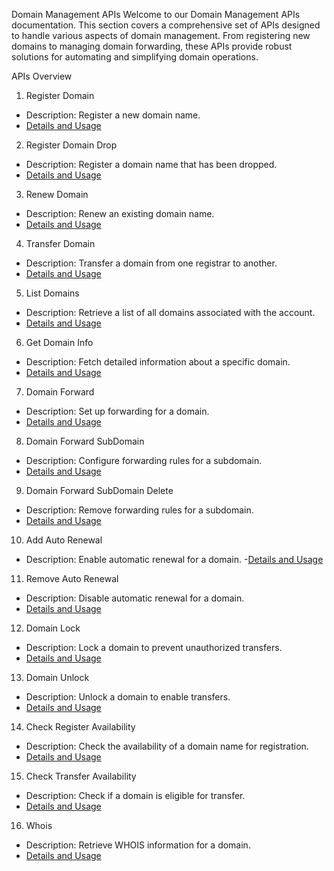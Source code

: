Domain Management APIs
Welcome to our Domain Management APIs documentation. This section covers a comprehensive set of APIs designed to handle various aspects of domain management. From registering new domains to managing domain forwarding, these APIs provide robust solutions for automating and simplifying domain operations.

APIs Overview
1. Register Domain
- Description: Register a new domain name.
- [Details and Usage](RegisterDomain.md)

2. Register Domain Drop
- Description: Register a domain name that has been dropped.
- [Details and Usage](RegisterDomainDrop.md)

3. Renew Domain
- Description: Renew an existing domain name.
- [Details and Usage](RenewDomain.md)

4. Transfer Domain
- Description: Transfer a domain from one registrar to another.
- [Details and Usage](TransferDomain.md)

5. List Domains
- Description: Retrieve a list of all domains associated with the account.
- [Details and Usage](ListDomains.md)

6. Get Domain Info
- Description: Fetch detailed information about a specific domain.
- [Details and Usage](GetDomainInfo.md)

7. Domain Forward
- Description: Set up forwarding for a domain.
- [Details and Usage](DomainForward.md)

8. Domain Forward SubDomain
- Description: Configure forwarding rules for a subdomain.
- [Details and Usage](DomainForwardSubdomain.md)

9. Domain Forward SubDomain Delete
- Description: Remove forwarding rules for a subdomain.
- [Details and Usage](DomainForwardSubdomainDelete.md)

10. Add Auto Renewal
- Description: Enable automatic renewal for a domain.
-[Details and Usage](AddAutoRenewal.md)

11. Remove Auto Renewal
- Description: Disable automatic renewal for a domain.
- [Details and Usage](RemoveAutoRenewal.md)

12. Domain Lock
- Description: Lock a domain to prevent unauthorized transfers.
- [Details and Usage](DomainLock.md)

13. Domain Unlock
- Description: Unlock a domain to enable transfers.
- [Details and Usage](DomainUnlock.md)

14. Check Register Availability
- Description: Check the availability of a domain name for registration.
- [Details and Usage](CheckRegisterAvailability.md)

15. Check Transfer Availability
- Description: Check if a domain is eligible for transfer.
- [Details and Usage](CheckTransferAvailability.md)

16. Whois
- Description: Retrieve WHOIS information for a domain.
- [Details and Usage](Whois.md)
